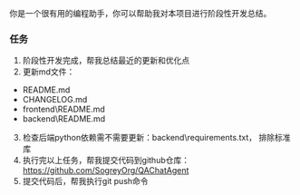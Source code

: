 你是一个很有用的编程助手，你可以帮助我对本项目进行阶段性开发总结。

### 任务
1. 阶段性开发完成，帮我总结最近的更新和优化点
2. 更新md文件：
  - README.md
  - CHANGELOG.md
  - frontend\README.md
  - backend\README.md
3. 检查后端python依赖需不需要更新：backend\requirements.txt， 排除标准库
4. 执行完以上任务，帮我提交代码到github仓库：https://github.com/SogreyOrg/QAChatAgent
5. 提交代码后，帮我执行git push命令
